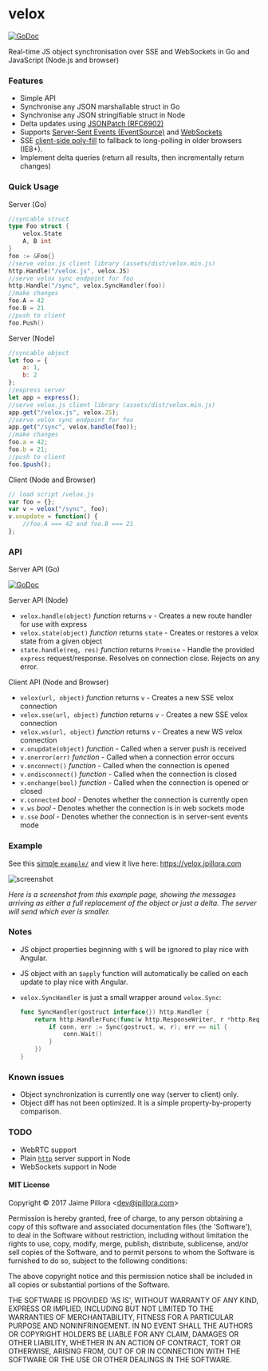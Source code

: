 # velox

[![GoDoc](https://godoc.org/github.com/jpillora/velox?status.svg)](https://godoc.org/github.com/jpillora/velox)

Real-time JS object synchronisation over SSE and WebSockets in Go and JavaScript (Node.js and browser)

### Features

* Simple API
* Synchronise any JSON marshallable struct in Go
* Synchronise any JSON stringifiable struct in Node
* Delta updates using [JSONPatch (RFC6902)](https://tools.ietf.org/html/rfc6902)
* Supports [Server-Sent Events (EventSource)](https://en.wikipedia.org/wiki/Server-sent_events) and [WebSockets](https://en.wikipedia.org/wiki/WebSocket)
* SSE [client-side poly-fill](https://github.com/remy/polyfills/blob/master/EventSource.js) to fallback to long-polling in older browsers (IE8+).
* Implement delta queries (return all results, then incrementally return changes)

### Quick Usage

Server (Go)

``` go
//syncable struct
type Foo struct {
	velox.State
	A, B int
}
foo := &Foo{}
//serve velox.js client library (assets/dist/velox.min.js)
http.Handle("/velox.js", velox.JS)
//serve velox sync endpoint for foo
http.Handle("/sync", velox.SyncHandler(foo))
//make changes
foo.A = 42
foo.B = 21
//push to client
foo.Push()
```

Server (Node)

``` js
//syncable object
let foo = {
	a: 1,
	b: 2
};
//express server
let app = express();
//serve velox.js client library (assets/dist/velox.min.js)
app.get("/velox.js", velox.JS);
//serve velox sync endpoint for foo
app.get("/sync", velox.handle(foo));
//make changes
foo.a = 42;
foo.b = 21;
//push to client
foo.$push();
```

Client (Node and Browser)

``` js
// load script /velox.js
var foo = {};
var v = velox("/sync", foo);
v.onupdate = function() {
	//foo.A === 42 and foo.B === 21
};
```

### API

Server API (Go)

[![GoDoc](https://godoc.org/github.com/jpillora/velox?status.svg)](https://godoc.org/github.com/jpillora/velox)

Server API (Node)

* `velox.handle(object)` *function* returns `v` - Creates a new route handler for use with express
* `velox.state(object)` *function* returns `state` - Creates or restores a velox state from a given object
* `state.handle(req, res)` *function* returns `Promise` - Handle the provided `express` request/response. Resolves on connection close. Rejects on any error.

Client API (Node and Browser)

* `velox(url, object)` *function* returns `v` - Creates a new SSE velox connection
* `velox.sse(url, object)` *function* returns `v` - Creates a new SSE velox connection
* `velox.ws(url, object)` *function* returns `v` - Creates a new WS velox connection
* `v.onupdate(object)` *function* - Called when a server push is received
* `v.onerror(err)` *function* - Called when a connection error occurs
* `v.onconnect()` *function* - Called when the connection is opened
* `v.ondisconnect()` *function* - Called when the connection is closed
* `v.onchange(bool)` *function* - Called when the connection is opened or closed
* `v.connected` *bool* - Denotes whether the connection is currently open
* `v.ws` *bool* - Denotes whether the connection is in web sockets mode
* `v.sse` *bool* - Denotes whether the connection is in server-sent events mode

### Example

See this [simple `example/`](example/) and view it live here: https://velox.jpillora.com

![screenshot](https://cloud.githubusercontent.com/assets/633843/13481947/8eea1804-e13d-11e5-80c8-be9317c54fbc.png)

*Here is a screenshot from this example page, showing the messages arriving as either a full replacement of the object or just a delta. The server will send which ever is smaller.*

### Notes

* JS object properties beginning with `$` will be ignored to play nice with Angular.
* JS object with an `$apply` function will automatically be called on each update to play nice with Angular.
* `velox.SyncHandler` is just a small wrapper around `velox.Sync`:

	```go
	func SyncHandler(gostruct interface{}) http.Handler {
		return http.HandlerFunc(func(w http.ResponseWriter, r *http.Request) {
			if conn, err := Sync(gostruct, w, r); err == nil {
				conn.Wait()
			}
		})
	}
	```

### Known issues

* Object synchronization is currently one way (server to client) only.
* Object diff has not been optimized. It is a simple property-by-property comparison.

### TODO

* WebRTC support
* Plain [`http`](https://nodejs.org/api/http.html#http_http_createserver_requestlistener) server support in Node
* WebSockets support in Node

#### MIT License

Copyright © 2017 Jaime Pillora &lt;dev@jpillora.com&gt;

Permission is hereby granted, free of charge, to any person obtaining
a copy of this software and associated documentation files (the
'Software'), to deal in the Software without restriction, including
without limitation the rights to use, copy, modify, merge, publish,
distribute, sublicense, and/or sell copies of the Software, and to
permit persons to whom the Software is furnished to do so, subject to
the following conditions:

The above copyright notice and this permission notice shall be
included in all copies or substantial portions of the Software.

THE SOFTWARE IS PROVIDED 'AS IS', WITHOUT WARRANTY OF ANY KIND,
EXPRESS OR IMPLIED, INCLUDING BUT NOT LIMITED TO THE WARRANTIES OF
MERCHANTABILITY, FITNESS FOR A PARTICULAR PURPOSE AND NONINFRINGEMENT.
IN NO EVENT SHALL THE AUTHORS OR COPYRIGHT HOLDERS BE LIABLE FOR ANY
CLAIM, DAMAGES OR OTHER LIABILITY, WHETHER IN AN ACTION OF CONTRACT,
TORT OR OTHERWISE, ARISING FROM, OUT OF OR IN CONNECTION WITH THE
SOFTWARE OR THE USE OR OTHER DEALINGS IN THE SOFTWARE.

